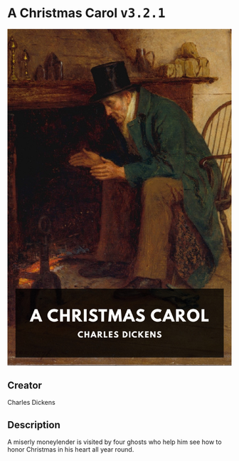 
# A Christmas Carol <kbd>v3.2.1</kbd>

<center>
  <img src="./cover-1024.jpg"/>
</center>

## Creator
Charles Dickens

## Description
A miserly moneylender is visited by four ghosts who help him see how to honor Christmas in his heart all year round.
